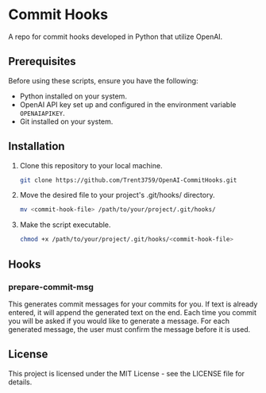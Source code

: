 # Commit Hooks

A repo for commit hooks developed in Python that utilize OpenAI. 

## Prerequisites

Before using these scripts, ensure you have the following:

- Python installed on your system.
- OpenAI API key set up and configured in the environment variable `OPENAIAPIKEY`.
- Git installed on your system.

## Installation

1. Clone this repository to your local machine.

   ```bash
   git clone https://github.com/Trent3759/OpenAI-CommitHooks.git
   ```
2. Move the desired file to your project's .git/hooks/ directory.
   ```bash
   mv <commit-hook-file> /path/to/your/project/.git/hooks/
   ```
3. Make the script executable.
   ```bash
   chmod +x /path/to/your/project/.git/hooks/<commit-hook-file>
   ```
## Hooks
### prepare-commit-msg
This generates commit messages for your commits for you. If text is already entered, it will append the generated text on the end. Each time you commit you will be asked if you would like to generate a message. For each generated message, the user must confirm the    message before it is used. 

## License
This project is licensed under the MIT License - see the LICENSE file for details.


